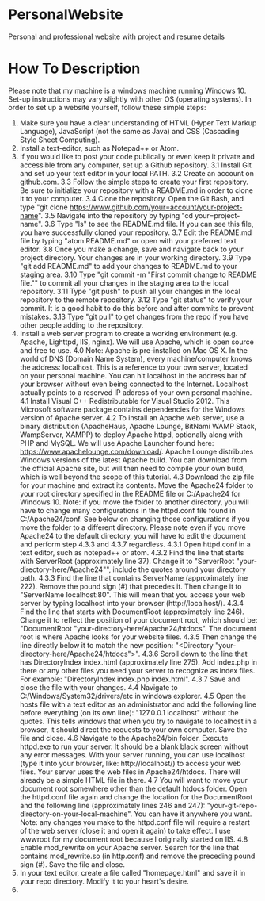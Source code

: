# PersonalWebsite
Personal and professional website with project and resume details

# How To Description
Please note that my machine is a windows machine running Windows 10. Set-up instructions may vary slightly with other OS (operating systems).
In order to set up a website yourself, follow these simple steps:
1. Make sure you have a clear understanding of HTML (Hyper Text Markup Language), JavaScript (not the same as Java) and CSS (Cascading Style Sheet Computing).
2. Install a text-editor, such as Notepad++ or Atom.
3. If you would like to post your code publically or even keep it private and accessible from any computer, set up a Github repository.
  3.1 Install Git and set up your text editor in your local PATH.
  3.2 Create an account on github.com.
  3.3 Follow the simple steps to create your first repository. Be sure to initialize your repository with a README.md in order to clone it to your computer.
  3.4 Clone the repository. Open the Git Bash, and type "git clone https://www.github.com/your=account/your-project-name".
  3.5 Navigate into the repository by typing "cd your=project-name".
  3.6 Type "ls" to see the README.md file. If you can see this file, you have successfully cloned your repository.
  3.7 Edit the README.md file by typing "atom README.md" or open with your preferred text editor.
  3.8 Once you make a change, save and navigate back to your project directory. Your changes are in your working directory.
  3.9 Type "git add README.md" to add your changes to README.md to your staging area.
  3.10 Type "git commit -m "First commit change to README file."" to commit all your changes in the staging area to the local repository.
  3.11 Type "git push" to push all your changes in the local repository to the remote repository.
  3.12 Type "git status" to verify your commit. It is a good habit to do this before and after commits to prevent mistakes.
  3.13 Type "git pull" to get changes from the repo if you have other people adding to the repository.
4. Install a web server program to create a working environment (e.g. Apache, Lighttpd, IIS, nginx). We will use Apache, which is open source and free to use.
  4.0 Note: Apache is pre-installed on Mac OS X. In the world of DNS (Domain Name System), every machine/computer knows the address: localhost. This is a reference to your own server, located on your personal machine. You can hit localhost in the address bar of your browser without even being connected to the Internet. Localhost actually points to a reserved IP address of your own personal machine.
  4.1 Install Visual C++ Redistributable for Visual Studio 2012. This Microsoft software package contains dependencies for the Windows version of Apache server.
  4.2 To install an Apache web server, use a binary distribution (ApacheHaus, Apache Lounge, BitNami WAMP Stack, WampServer, XAMPP) to deploy Apache httpd, optionally along with PHP and MySQL. We will use Apache Launcher found here: https://www.apachelounge.com/download/. Apache Lounge distributes Windows versions of the latest Apache build. You can download from the official Apache site, but will then need to compile your own build, which is well beyond the scope of this tutorial.
  4.3 Download the zip file for your machine and extract its contents. Move the Apache24 folder to your root directory specified in the README file or C:/Apache24 for Windows 10. Note: if you move the folder to another directory, you will have to change many configurations in the httpd.conf file found in C:/Apache24/conf. See below on changing those configurations if you move the folder to a different directory. Please note even if you move Apache24 to the default directory, you will have to edit the document and perform step 4.3.3 and 4.3.7 regardless.
    4.3.1 Open httpd.conf in a text editor, such as notepad++ or atom.
    4.3.2 Find the line that starts with ServerRoot (approximately line 37). Change it to "ServerRoot "your-directory-here/Apache24"", include the quotes around your directory path.
    4.3.3 Find the line that contains ServerName (approximately line 222). Remove the pound sign (#) that precedes it. Then change it to "ServerName localhost:80". This will mean that you access your web server by typing localhost into your browser (http://localhost/).
    4.3.4 Find the line that starts with DocumentRoot (approximately line 246). Change it to reflect the position of your document root, which should be: "DocumentRoot "your-directory-here/Apache24/htdocs". The document root is where Apache looks for your website files.
    4.3.5 Then change the line directly below it to match the new position: "<Directory "your-directory-here/Apache24/htdocs">".
    4.3.6 Scroll down to the line that has DirectoryIndex index.html (approximately line 275). Add index.php in there or any other files you need your server to recognize as index files. For example: "DirectoryIndex index.php index.html".
    4.3.7 Save and close the file with your changes.
  4.4 Navigate to C:/Windows/System32/drivers/etc in windows explorer.
  4.5 Open the hosts file with a text editor as an administrator and add the following line before everything (on its own line): "127.0.0.1 localhost" without the quotes. This tells windows that when you try to navigate to localhost in a browser, it should direct the requests to your own computer. Save the file and close.
  4.6 Navigate to the Apache24/bin folder. Execute httpd.exe to run your server. It should be a blank black screen without any error messages. With your server running, you can use localhost (type it into your browser, like: http://localhost/) to access your web files. Your server uses the web files in Apache24/htdocs. There will already be a simple HTML file in there.
  4.7 You will want to move your document root somewhere other than the default htdocs folder. Open the httpd.conf file again and change the location for the DocumentRoot and the following line (approximately lines 246 and 247): "your-git-repo-directory-on-your-local-machine". You can have it anywhere you want. Note: any changes you make to the httpd.conf file will require a restart of the web server (close it and open it again) to take effect. I use wwwroot for my document root because I originally started on IIS.
  4.8 Enable mod_rewrite on your Apache server. Search for the line that contains mod_rewrite.so (in http.conf) and remove the preceding pound sign (#). Save the file and close.
5. In your text editor, create a file called "homepage.html" and save it in your repo directory. Modify it to your heart's desire.
6.
